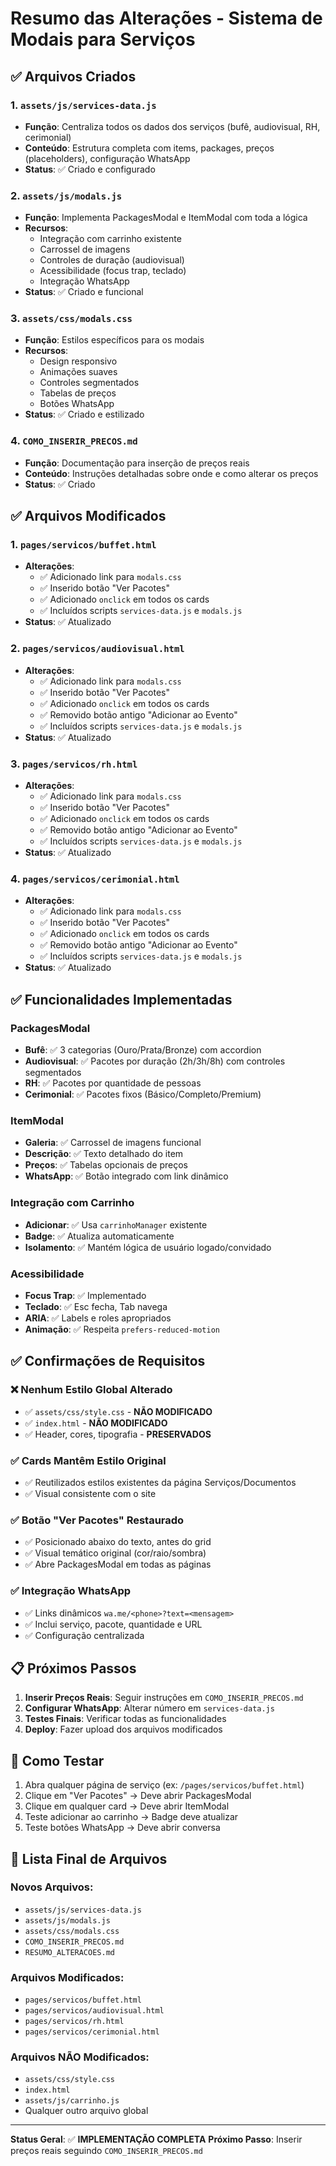 # Resumo das Alterações - Sistema de Modais para Serviços

## ✅ Arquivos Criados

### 1. `assets/js/services-data.js`
- **Função**: Centraliza todos os dados dos serviços (bufê, audiovisual, RH, cerimonial)
- **Conteúdo**: Estrutura completa com items, packages, preços (placeholders), configuração WhatsApp
- **Status**: ✅ Criado e configurado

### 2. `assets/js/modals.js`
- **Função**: Implementa PackagesModal e ItemModal com toda a lógica
- **Recursos**: 
  - Integração com carrinho existente
  - Carrossel de imagens
  - Controles de duração (audiovisual)
  - Acessibilidade (focus trap, teclado)
  - Integração WhatsApp
- **Status**: ✅ Criado e funcional

### 3. `assets/css/modals.css`
- **Função**: Estilos específicos para os modais
- **Recursos**:
  - Design responsivo
  - Animações suaves
  - Controles segmentados
  - Tabelas de preços
  - Botões WhatsApp
- **Status**: ✅ Criado e estilizado

### 4. `COMO_INSERIR_PRECOS.md`
- **Função**: Documentação para inserção de preços reais
- **Conteúdo**: Instruções detalhadas sobre onde e como alterar os preços
- **Status**: ✅ Criado

## ✅ Arquivos Modificados

### 1. `pages/servicos/buffet.html`
- **Alterações**:
  - ✅ Adicionado link para `modals.css`
  - ✅ Inserido botão "Ver Pacotes" 
  - ✅ Adicionado `onclick` em todos os cards
  - ✅ Incluídos scripts `services-data.js` e `modals.js`
- **Status**: ✅ Atualizado

### 2. `pages/servicos/audiovisual.html`
- **Alterações**:
  - ✅ Adicionado link para `modals.css`
  - ✅ Inserido botão "Ver Pacotes"
  - ✅ Adicionado `onclick` em todos os cards
  - ✅ Removido botão antigo "Adicionar ao Evento"
  - ✅ Incluídos scripts `services-data.js` e `modals.js`
- **Status**: ✅ Atualizado

### 3. `pages/servicos/rh.html`
- **Alterações**:
  - ✅ Adicionado link para `modals.css`
  - ✅ Inserido botão "Ver Pacotes"
  - ✅ Adicionado `onclick` em todos os cards
  - ✅ Removido botão antigo "Adicionar ao Evento"
  - ✅ Incluídos scripts `services-data.js` e `modals.js`
- **Status**: ✅ Atualizado

### 4. `pages/servicos/cerimonial.html`
- **Alterações**:
  - ✅ Adicionado link para `modals.css`
  - ✅ Inserido botão "Ver Pacotes"
  - ✅ Adicionado `onclick` em todos os cards
  - ✅ Removido botão antigo "Adicionar ao Evento"
  - ✅ Incluídos scripts `services-data.js` e `modals.js`
- **Status**: ✅ Atualizado

## ✅ Funcionalidades Implementadas

### PackagesModal
- **Bufê**: ✅ 3 categorias (Ouro/Prata/Bronze) com accordion
- **Audiovisual**: ✅ Pacotes por duração (2h/3h/8h) com controles segmentados
- **RH**: ✅ Pacotes por quantidade de pessoas
- **Cerimonial**: ✅ Pacotes fixos (Básico/Completo/Premium)

### ItemModal
- **Galeria**: ✅ Carrossel de imagens funcional
- **Descrição**: ✅ Texto detalhado do item
- **Preços**: ✅ Tabelas opcionais de preços
- **WhatsApp**: ✅ Botão integrado com link dinâmico

### Integração com Carrinho
- **Adicionar**: ✅ Usa `carrinhoManager` existente
- **Badge**: ✅ Atualiza automaticamente
- **Isolamento**: ✅ Mantém lógica de usuário logado/convidado

### Acessibilidade
- **Focus Trap**: ✅ Implementado
- **Teclado**: ✅ Esc fecha, Tab navega
- **ARIA**: ✅ Labels e roles apropriados
- **Animação**: ✅ Respeita `prefers-reduced-motion`

## ✅ Confirmações de Requisitos

### ❌ Nenhum Estilo Global Alterado
- ✅ `assets/css/style.css` - **NÃO MODIFICADO**
- ✅ `index.html` - **NÃO MODIFICADO**
- ✅ Header, cores, tipografia - **PRESERVADOS**

### ✅ Cards Mantêm Estilo Original
- ✅ Reutilizados estilos existentes da página Serviços/Documentos
- ✅ Visual consistente com o site

### ✅ Botão "Ver Pacotes" Restaurado
- ✅ Posicionado abaixo do texto, antes do grid
- ✅ Visual temático original (cor/raio/sombra)
- ✅ Abre PackagesModal em todas as páginas

### ✅ Integração WhatsApp
- ✅ Links dinâmicos `wa.me/<phone>?text=<mensagem>`
- ✅ Inclui serviço, pacote, quantidade e URL
- ✅ Configuração centralizada

## 📋 Próximos Passos

1. **Inserir Preços Reais**: Seguir instruções em `COMO_INSERIR_PRECOS.md`
2. **Configurar WhatsApp**: Alterar número em `services-data.js`
3. **Testes Finais**: Verificar todas as funcionalidades
4. **Deploy**: Fazer upload dos arquivos modificados

## 🧪 Como Testar

1. Abra qualquer página de serviço (ex: `/pages/servicos/buffet.html`)
2. Clique em "Ver Pacotes" → Deve abrir PackagesModal
3. Clique em qualquer card → Deve abrir ItemModal
4. Teste adicionar ao carrinho → Badge deve atualizar
5. Teste botões WhatsApp → Deve abrir conversa

## 📁 Lista Final de Arquivos

### Novos Arquivos:
- `assets/js/services-data.js`
- `assets/js/modals.js`
- `assets/css/modals.css`
- `COMO_INSERIR_PRECOS.md`
- `RESUMO_ALTERACOES.md`

### Arquivos Modificados:
- `pages/servicos/buffet.html`
- `pages/servicos/audiovisual.html`
- `pages/servicos/rh.html`
- `pages/servicos/cerimonial.html`

### Arquivos NÃO Modificados:
- `assets/css/style.css`
- `index.html`
- `assets/js/carrinho.js`
- Qualquer outro arquivo global

---

**Status Geral**: ✅ **IMPLEMENTAÇÃO COMPLETA**
**Próximo Passo**: Inserir preços reais seguindo `COMO_INSERIR_PRECOS.md`

